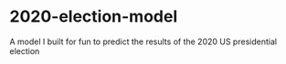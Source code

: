 # 2020-election-model
A model I built for fun to predict the results of the 2020 US presidential election
